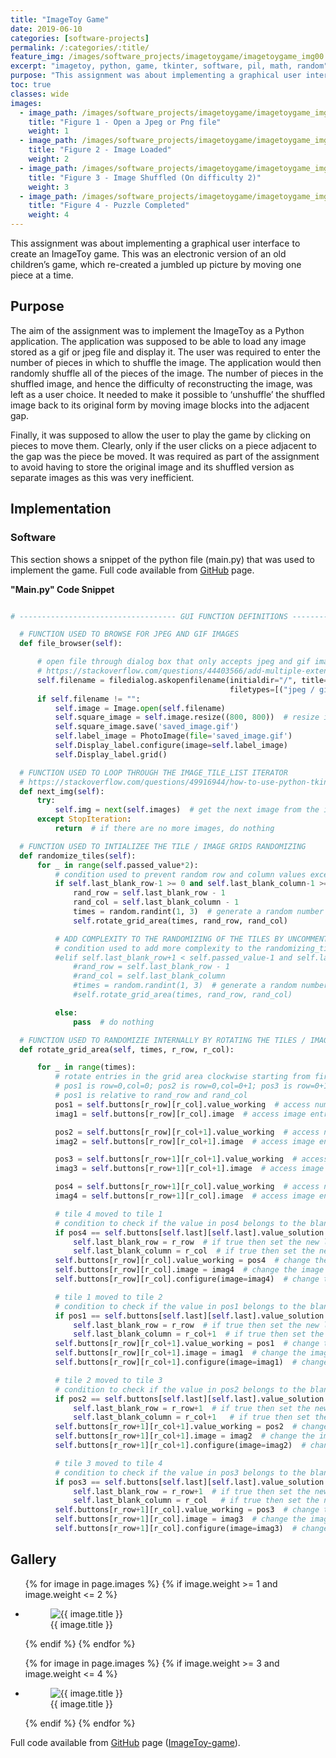 ```yaml
---
title: "ImageToy Game"
date: 2019-06-10
categories: [software-projects]
permalink: /:categories/:title/
feature_img: /images/software_projects/imagetoygame/imagetoygame_img00.jpg
excerpt: "imagetoy, python, game, tkinter, software, pil, math, random"
purpose: "This assignment was about implementing a graphical user interface to create an ImageToy game. This was an electronic version of an old children’s game, which re-created a jumbled up picture by moving one piece at a time."
toc: true
classes: wide
images:
  - image_path: /images/software_projects/imagetoygame/imagetoygame_img01.jpg
    title: "Figure 1 - Open a Jpeg or Png file"
    weight: 1
  - image_path: /images/software_projects/imagetoygame/imagetoygame_img02.jpg
    title: "Figure 2 - Image Loaded"
    weight: 2
  - image_path: /images/software_projects/imagetoygame/imagetoygame_img03.jpg
    title: "Figure 3 - Image Shuffled (On difficulty 2)"
    weight: 3   
  - image_path: /images/software_projects/imagetoygame/imagetoygame_img04.jpg
    title: "Figure 4 - Puzzle Completed"
    weight: 4  
---
```

This assignment was about implementing a graphical user interface to create an ImageToy game. This was an electronic version of an old children’s game, which re-created a jumbled up picture by moving one piece at a time.

<h2 class="text-underline">Purpose</h2>

The aim of the assignment was to implement the ImageToy as a Python application. The application was supposed to be able to load any image stored as a gif or jpeg file and display it. The user was required to enter the number of pieces in which to shuffle the image. The application would then randomly shuffle all of the pieces of the image. The number of pieces in the shuffled image, and hence the difficulty of reconstructing the image, was left as a user choice. It needed to make it possible to ‘unshuffle’ the shuffled image back to its original form by moving image blocks into the adjacent gap.

Finally, it was supposed to allow the user to play the game by clicking on pieces to move them. Clearly, only if the user clicks on a piece adjacent to the gap was the piece be moved. It was required as part of the assignment to avoid having to store the original image and its shuffled version as separate images as this was very inefficient.

<h2 class="text-underline">Implementation</h2>

### Software
This section shows a snippet of the python file (main.py) that was used to implement the game. Full code available from <a class="custom_link" href="https://github.com/jamesjrnkhata/ImageToy-game">GitHub</a> page.  

**"Main.py" Code Snippet**
```python

# ----------------------------------- GUI FUNCTION DEFINITIONS --------------------------------------------------- #

  # FUNCTION USED TO BROWSE FOR JPEG AND GIF IMAGES
  def file_browser(self):

      # open file through dialog box that only accepts jpeg and gif images
      # https://stackoverflow.com/questions/44403566/add-multiple-extensions-in-one-filetypes-mac-tkinter-filedialog-askopenfilenam
      self.filename = filedialog.askopenfilename(initialdir="/", title="Select file",
                                                 filetypes=[("jpeg / gif files", "*.gif *.jpg")])
      if self.filename != "":
          self.image = Image.open(self.filename)
          self.square_image = self.image.resize((800, 800))  # resize image to a square grid of 800 x 800
          self.square_image.save('saved_image.gif')
          self.label_image = PhotoImage(file='saved_image.gif')
          self.Display_label.configure(image=self.label_image)
          self.Display_label.grid()

  # FUNCTION USED TO LOOP THROUGH THE IMAGE_TILE_LIST ITERATOR
  # https://stackoverflow.com/questions/49916944/how-to-use-python-tkinter-to-iterate-images#
  def next_img(self):
      try:
          self.img = next(self.images)  # get the next image from the iterated image_tile_list
      except StopIteration:
          return  # if there are no more images, do nothing

  # FUNCTION USED TO INTIALIZEE THE TILE / IMAGE GRIDS RANDOMIZING
  def randomize_tiles(self):
      for _ in range(self.passed_value*2):
          # condition used to prevent random row and column values exceeding the edges of the 4 grid area
          if self.last_blank_row-1 >= 0 and self.last_blank_column-1 >= 0:
              rand_row = self.last_blank_row - 1
              rand_col = self.last_blank_column - 1
              times = random.randint(1, 3)  # generate a random number between 1 - 3 to perform the rotate_grid_area
              self.rotate_grid_area(times, rand_row, rand_col)

          # ADD COMPLEXITY TO THE RANDOMIZING OF THE TILES BY UNCOMMENTING
          # condition used to add more complexity to the randomizing_tiles (NOT FULLY DEBUGGED)
          #elif self.last_blank_row+1 < self.passed_value-1 and self.last_blank_column+1 < self.passed_value-1:
              #rand_row = self.last_blank_row - 1
              #rand_col = self.last_blank_column
              #times = random.randint(1, 3)  # generate a random number between 1 and 3
              #self.rotate_grid_area(times, rand_row, rand_col)

          else:
              pass  # do nothing

  # FUNCTION USED TO RANDOMIZIE INTERNALLY BY ROTATING THE TILES / IMAGE GRIDS
  def rotate_grid_area(self, times, r_row, r_col):

      for _ in range(times):
          # rotate entries in the grid area clockwise starting from first position (row=rand_row, column=rand_col)
          # pos1 is row=0,col=0; pos2 is row=0,col=0+1; pos3 is row=0+1,col=0+1; pos4 is row=0+1,col=0 entries
          # pos1 is relative to rand_row and rand_col
          pos1 = self.buttons[r_row][r_col].value_working  # access number entry in .value_working and assign to pos1
          imag1 = self.buttons[r_row][r_col].image  # access image entry in .image and assign to pos1

          pos2 = self.buttons[r_row][r_col+1].value_working  # access number entry in .value_working and assign to pos2
          imag2 = self.buttons[r_row][r_col+1].image  # access image entry in .image and assign to pos2

          pos3 = self.buttons[r_row+1][r_col+1].value_working  # access number entry in .value_working and assign to pos3
          imag3 = self.buttons[r_row+1][r_col+1].image  # access image entry in .image and assign to pos3

          pos4 = self.buttons[r_row+1][r_col].value_working  # access number entry in .value_working and assign to pos4
          imag4 = self.buttons[r_row+1][r_col].image  # access image entry in .image and assign to pos4

          # tile 4 moved to tile 1
          # condition to check if the value in pos4 belongs to the blank image tile
          if pos4 == self.buttons[self.last][self.last].value_solution:
              self.last_blank_row = r_row  # if true then set the new last_blank_row to rand_row
              self.last_blank_column = r_col  # if true then set the new last_blank_column to rand_column
          self.buttons[r_row][r_col].value_working = pos4  # change the value of pos1 to that of pos4
          self.buttons[r_row][r_col].image = imag4  # change the image of pos1 to that of pos4
          self.buttons[r_row][r_col].configure(image=imag4)  # change the image to new image

          # tile 1 moved to tile 2
          # condition to check if the value in pos1 belongs to the blank image tile
          if pos1 == self.buttons[self.last][self.last].value_solution:
              self.last_blank_row = r_row  # if true then set the new last_blank_row to rand_row
              self.last_blank_column = r_col+1  # if true then set the new last_blank_column to rand_column + 1
          self.buttons[r_row][r_col+1].value_working = pos1  # change the value of pos2 to that of pos1
          self.buttons[r_row][r_col+1].image = imag1  # change the image of pos2 to that of pos1
          self.buttons[r_row][r_col+1].configure(image=imag1)  # change the image to new image

          # tile 2 moved to tile 3
          # condition to check if the value in pos2 belongs to the blank image tile
          if pos2 == self.buttons[self.last][self.last].value_solution:
              self.last_blank_row = r_row+1  # if true then set the new last_blank_row to rand_row + 1
              self.last_blank_column = r_col+1   # if true then set the new last_blank_column to rand_column + 1
          self.buttons[r_row+1][r_col+1].value_working = pos2  # change the value of pos3 to that of pos2
          self.buttons[r_row+1][r_col+1].image = imag2  # change the image of pos3 to that of pos2
          self.buttons[r_row+1][r_col+1].configure(image=imag2)  # change the image to new image

          # tile 3 moved to tile 4
          # condition to check if the value in pos3 belongs to the blank image tile
          if pos3 == self.buttons[self.last][self.last].value_solution:
              self.last_blank_row = r_row+1  # if true then set the new last_blank_row to rand_row + 1
              self.last_blank_column = r_col   # if true then set the new last_blank_column to rand_column
          self.buttons[r_row+1][r_col].value_working = pos3  # change the value of pos4 to that of pos3
          self.buttons[r_row+1][r_col].image = imag3  # change the image of pos4 to that of pos3
          self.buttons[r_row+1][r_col].configure(image=imag3)  # change the image to new image

```

<h2 class="text-underline">Gallery</h2>

<ul class="photo-gallery-2col">
  {% for image in page.images %}
    {% if image.weight >= 1 and image.weight <= 2 %}
      <li>
        <figure class="custom-figure">
          <img class="galley_img" src="{{ image.image_path }}" alt="{{ image.title }}">
          <figcaption class="custom-figcaption">
            {{ image.title }}
          </figcaption>
        </figure>  
      </li>
    {% endif %}  
  {% endfor %}  
</ul>

<ul class="photo-gallery-2col">
  {% for image in page.images %}
    {% if image.weight >= 3 and image.weight <= 4 %}
      <li>
        <figure class="custom-figure">
          <img class="galley_img" src="{{ image.image_path }}" alt="{{ image.title }}">
          <figcaption class="custom-figcaption">
            {{ image.title }}
          </figcaption>
        </figure>  
      </li>
    {% endif %}  
  {% endfor %}  
</ul>   

Full code available from <a class="custom_link" href="https://github.com/jamesjrnkhata/ImageToy-game">GitHub</a> page (<a class="custom_link" href="https://github.com/jamesjrnkhata/ImageToy-game">ImageToy-game</a>).
